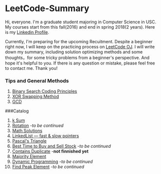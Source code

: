 # LeetCode-Summary

Hi, everyone. I'm a graduate student majoring in Computer Science in USC. My courses start from this fall(2016) and end in spring 2018(2 years). Here is my [Linkedin Profile](https://www.linkedin.com/in/tongzhang1994).

Currently, I'm preparing for the upcoming Recuitment. Despite a beginner right now, I will keep on the practicing process on [LeetCode OJ](https://leetcode.com/problemset/algorithms/). I will write down my summary, including solution optimizing methods and some thoughts，for some tricky problems from a beginner's perspective. And hope it's helpful to you. If there is any question or mistake, please feel free to contact me. Thank you!

### Tips and General Methods
1. [Binary Search Coding Principles](https://github.com/TongZhangUSC/LeetCode-Summary/blob/master/Binary%20Search%20Coding%20Principles.md)
2. [XOR Swapping Method](https://github.com/TongZhangUSC/LeetCode-Summary/blob/master/XOR%20Swapping%20Method.md)
3. [GCD](https://github.com/TongZhangUSC/LeetCode-Summary/blob/master/GCD.md)

###Catalog
1. [k Sum](https://github.com/TongZhangUSC/LeetCode-Summary/blob/master/k-Sum.md)
2. [Rotation](https://github.com/TongZhangUSC/LeetCode-Summary/blob/master/rotation.md)    -*to be continued*
3. [Math Solutions](https://github.com/TongZhangUSC/LeetCode-Summary/blob/master/Problems%20with%20Math%20Solutions.md)
4. [LinkedList — fast & slow pointers](https://github.com/TongZhangUSC/LeetCode-Summary/blob/master/LinkedList%20with%20Fast%20%26%20Slow%20Pointers.md)
5. [Pascal's Triangle](https://github.com/TongZhangUSC/LeetCode-Summary/blob/master/Pascal%20Triangle.md)
6. [Best Time to Buy and Sell Stock](https://github.com/TongZhangUSC/LeetCode-Summary/blob/master/Best%20Time%20to%20Buy%20and%20Sell%20Stock.md)    -*to be continued*
7. [Contains Duplicate](https://github.com/TongZhangUSC/LeetCode-Summary/blob/master/Contains%20Duplicate.md) -**not finnished yet**
8. [Majority Element](https://github.com/TongZhangUSC/LeetCode-Summary/blob/master/Majority%20Element.md)
9. [Dynamic Programming](https://github.com/TongZhangUSC/LeetCode-Summary/blob/master/Dinamic%20Programming-2D.md)    -*to be continued*
10. [Find Peak Element](https://github.com/TongZhangUSC/LeetCode-Summary/blob/master/Find%20Peak%20Element.md)     -*to be continued*

